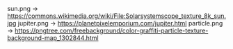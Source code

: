 sun.png -> https://commons.wikimedia.org/wiki/File:Solarsystemscope_texture_8k_sun.jpg
jupiter.png -> https://planetpixelemporium.com/jupiter.html
particle.png -> https://pngtree.com/freebackground/color-graffiti-particle-texture-background-map_1302844.html